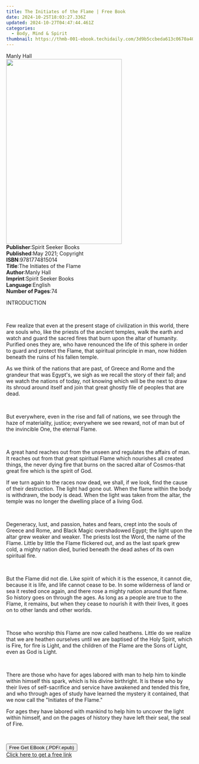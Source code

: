 ```yaml
---
title: The Initiates of the Flame | Free Book
date: 2024-10-25T18:03:27.336Z
updated: 2024-10-27T04:47:44.461Z
categories:
  - Body, Mind & Spirit
thumbnail: https://thmb-001-ebook.techidaily.com/3d9b5ccbeda613c0670a400b0a57a8f5e610fd44d177419d12f5694a6529bb7f.jpg
---
```

<main id="book-container">
  <div class="flex flex-col">
    <div class="book-brief flex-1 py-6 px-4 sm:p-6 md:py-10 md:px-8">
      <!-- brief-->
      <div class="book-brief-main">Manly Hall</div>
    </div>
    <div
      class="book-meta-info flex-1 grid gap-4 col-start-1 col-end-3 row-start-1 sm:mb-6 sm:grid-cols-4 lg:gap-6 lg:col-start-2 lg:row-end-6 lg:row-span-6 lg:mb-0"
    >
      <div
        class="book-meta-info-left place-content-center mt-4 p-4 text-sm leading-6 col-start-2 col-span-2 dark:text-slate-400"
      >
        <img
          class="w-full h-500 object-cover rounded-lg sm:h-255 sm:col-span-2 lg:col-span-full"
          src="https://img-001-ebook.techidaily.com/1155409ab5b015719a4ef6e369a5c37e90946fbcf394c887864d81e47083f91d.jpg"
          alt=""
          width="312"
          height="500"
        />
      </div>
      <div
        class="book-meta-info-right mt-2 col-start-1 row-start-2 col-span-3 self-center"
      >
        <!-- meta data  -->
        <div class="flex flex-col px-4 md:px-8">
          <div class="flex-1">
            <strong>Publisher</strong>:<span class="px-2"
              >Spirit Seeker Books</span
            >
          </div>
          <div class="flex-1">
            <strong>Published</strong>:<span class="px-2"
              >May 2021; Copyright</span
            >
          </div>
          <div class="flex-1">
            <strong>ISBN</strong>:<span class="px-2">9781774815014</span>
          </div>
          <div class="flex-1">
            <strong>Title</strong>:<span class="px-2"
              >The Initiates of the Flame</span
            >
          </div>
          <div class="flex-1">
            <strong>Author</strong>:<span class="px-2">Manly Hall</span>
          </div>
          <div class="flex-1">
            <strong>Imprint</strong>:<span class="px-2"
              >Spirit Seeker Books</span
            >
          </div>
          <div class="flex-1">
            <strong>Language</strong>:<span class="px-2">English</span>
          </div>
          <div class="flex-1">
            <strong>Number of Pages</strong>:<span class="px-2">74</span>
          </div>
        </div>
      </div>
    </div>
    <div class="book-description flex-1 py-6 px-4 sm:p-6 md:py-10 md:px-8">
      <div class="book-description-main">
        <div accordion-content="" id="description">
          <p>INTRODUCTION</p>
          <p><br /></p>
          <p>
            Few realize that even at the present stage of civilization in this
            world, there are souls who, like the priests of the ancient temples,
            walk the earth and watch and guard the sacred fires that burn upon
            the altar of humanity. Purified ones they are, who have renounced
            the life of this sphere in order to guard and protect the Flame,
            that spiritual principle in man, now hidden beneath the ruins of his
            fallen temple.
          </p>
          <p>
            As we think of the nations that are past, of Greece and Rome and the
            grandeur that was Egypt's, we sigh as we recall the story of their
            fall; and we watch the nations of today, not knowing which will be
            the next to draw its shroud around itself and join that great
            ghostly file of peoples that are dead.
          </p>
          <p><br /></p>
          <p>
            But everywhere, even in the rise and fall of nations, we see through
            the haze of materiality, justice; everywhere we see reward, not of
            man but of the invincible One, the eternal Flame.
          </p>
          <p><br /></p>
          <p>
            A great hand reaches out from the unseen and regulates the affairs
            of man. It reaches out from that great spiritual Flame which
            nourishes all created things, the never dying fire that burns on the
            sacred altar of Cosmos-that great fire which is the spirit of God.
          </p>
          <p>
            If we turn again to the races now dead, we shall, if we look, find
            the cause of their destruction. The light had gone out. When the
            flame within the body is withdrawn, the body is dead. When the light
            was taken from the altar, the temple was no longer the dwelling
            place of a living God.
          </p>
          <p><br /></p>
          <p>
            Degeneracy, lust, and passion, hates and fears, crept into the souls
            of Greece and Rome, and Black Magic overshadowed Egypt; the light
            upon the altar grew weaker and weaker. The priests lost the Word,
            the name of the Flame. Little by little the Flame flickered out, and
            as the last spark grew cold, a mighty nation died, buried beneath
            the dead ashes of its own spiritual fire.
          </p>
          <p><br /></p>
          <p>
            But the Flame did not die. Like spirit of which it is the essence,
            it cannot die, because it is life, and life cannot cease to be. In
            some wilderness of land or sea it rested once again, and there rose
            a mighty nation around that flame. So history goes on through the
            ages. As long as a people are true to the Flame, it remains, but
            when they cease to nourish it with their lives, it goes on to other
            lands and other worlds.
          </p>
          <p><br /></p>
          <p>
            Those who worship this Flame are now called heathens. Little do we
            realize that we are heathen ourselves until we are baptised of the
            Holy Spirit, which is Fire, for fire is Light, and the children of
            the Flame are the Sons of Light, even as God is Light.
          </p>
          <p><br /></p>
          <p>
            There are those who have for ages labored with man to help him to
            kindle within himself this spark, which is his divine birthright. It
            is these who by their lives of self-sacrifice and service have
            awakened and tended this fire, and who through ages of study have
            learned the mystery it contained, that we now call the "Initiates of
            the Flame."
          </p>
          <p>
            For ages they have labored with mankind to help him to uncover the
            light within himself, and on the pages of history they have left
            their seal, the seal of Fire.
          </p>
          <p><br /></p>
        </div>
        <div class="accordion-fader"></div>
      </div>
    </div>
    <div class="book-excerpts flex-1 py-6 px-4 sm:p-6 md:py-10 md:px-8"></div>
    <div
      class="book-about-author flex-1 py-6 px-4 sm:p-6 md:py-10 md:px-8"
    ></div>
    <div class="book-free-get flex-1 py-6 px-4 sm:p-6 md:py-10 md:px-8">
      <button
        id="btn-free-get"
        class="bg-blue-500 hover:bg-blue-700 text-white font-bold py-2 px-4 rounded"
      >
        Free Get EBook (.PDF/.epub)
      </button>
      <div id="countdown-display" class="px-2 text-lg mt-2"></div>
      <a
        id="free-link"
        class="hidden bg-blue-500 hover:bg-blue-700 text-white font-bold py-2 px-4 rounded"
        href="https://www.ebooks.com/en-us/book/210284682/the-initiates-of-the-flame/manly-hall/"
        target="_blank"
        >Click here to get a free link</a
      >
    </div>
    <script>
      let countdownTime = 0;
      let countdownInterval = null;
      document
        .getElementById('btn-free-get')
        .addEventListener('click', startCountdown);
      function startCountdown() {
        countdownTime = new Date().getTime() + 60000 * 3;
        countdownInterval = setInterval(updateCountdown, 1000);
        document.getElementById('btn-free-get').disabled = true;
        document
          .getElementById('btn-free-get')
          .classList.add('bg-gray-500', 'cursor-not-allowed');
      }
      function updateCountdown() {
        let currentTime = new Date().getTime();
        let timeLeft = countdownTime - currentTime;
        let secondsLeft = Math.floor(timeLeft / 1000);
        document.getElementById('countdown-display').innerHTML =
          `Remaining time: ${secondsLeft} seconds.`;
        if (secondsLeft <= 0) {
          clearInterval(countdownInterval);
          document.getElementById('btn-free-get').classList.add('hidden');
          document.getElementById('free-link').classList.remove('hidden');
          document.getElementById('countdown-display').innerHTML = '';
        }
      }
    </script>
  </div>
</main>

<ins class="adsbygoogle"
      style="display:block"
      data-ad-client="ca-pub-7571918770474297"
      data-ad-slot="8358498916"
      data-ad-format="auto"
      data-full-width-responsive="true"></ins>
    